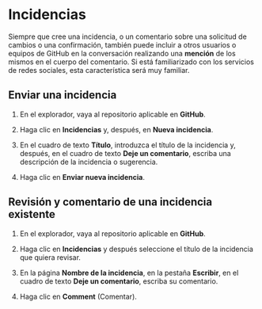 # Incidencias

Siempre que cree una incidencia, o un comentario sobre una solicitud de cambios o una confirmación, también puede incluir a otros usuarios o equipos de GitHub en la conversación realizando una **mención** de los mismos en el cuerpo del comentario. Si está familiarizado con los servicios de redes sociales, esta característica será muy familiar.

## Enviar una incidencia

1.  En el explorador, vaya al repositorio aplicable en **GitHub**.

2.  Haga clic en **Incidencias** y, después, en **Nueva incidencia**.

3.  En el cuadro de texto **Título**, introduzca el título de la incidencia y, después, en el cuadro de texto **Deje un comentario**, escriba una descripción de la incidencia o sugerencia.

4.  Haga clic en **Enviar nueva incidencia**.

## Revisión y comentario de una incidencia existente

1.  En el explorador, vaya al repositorio aplicable en **GitHub**.

2.  Haga clic en **Incidencias** y después seleccione el título de la incidencia que quiera revisar.

3.  En la página **Nombre de la incidencia**, en la pestaña **Escribir**, en el cuadro de texto **Deje un comentario**, escriba su comentario.

4.  Haga clic en **Comment** (Comentar).
